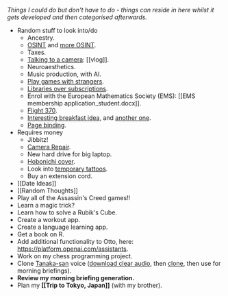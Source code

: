 *Things I could do but don't have to do - things can reside in here whilst it gets developed and then categorised afterwards.*

- Random stuff to look into/do
	 - Ancestry.
	 - [OSINT](https://www.youtube.com/watch?v=7PAk1wsy3VI) and [more OSINT](https://www.youtube.com/watch?v=HORzekIiZZ0).
	 - Taxes.
	 - [Talking to a camera](https://www.youtube.com/watch?v=-asNGo75Wv8): [[vlog]].
	 - Neuroaesthetics.
	 - Music production, with AI.
	 - [Play games with strangers](https://www.youtube.com/watch?v=IKAaSIniTtk).
	 - [Libraries over subscriptions](https://www.youtube.com/watch?v=eHU8p-ciXtk).
	 - Enrol with the European Mathematics Society (EMS): [[EMS membership application_student.docx]].
	 - [Flight 370](https://www.youtube.com/watch?v=MhkTo9Rk6_4).
	 - [Interesting breakfast idea](https://www.youtube.com/watch?v=L76XJqz9PWo), and [another one](https://www.youtube.com/watch?v=xdwLxfJBOWE).
	 - [Page binding](https://www.youtube.com/watch?v=yCha1O1-fUc).
- Requires money
	- Jibbitz!
	- [Camera Repair](https://repairs.fujifilm.eu/en/fujifilm-repair-centre/?zr=uk).
	- New hard drive for big laptop.
	- [Hobonichi cover](https://www.amazon.co.uk/Hobonichi-Techo-Cousin-Cover-Kitamura/dp/B0CCPHKVF3/).
	- Look into [temporary tattoos](https://inkbox.com/custom/new).
	- Buy an extension cord.
- [[Date Ideas]]
- [[Random Thoughts]]
- Play all of the Assassin's Creed games!!
- Learn a magic trick?
- Learn how to solve a Rubik's Cube.
- Create a workout app.
- Create a language learning app.
- Get a book on R.
- Add additional functionality to Otto, here: https://platform.openai.com/assistants.
- Work on my chess programming project.
- Clone [Tanaka-san](https://www.youtube.com/@japanese_tanakasan/videos) voice ([download clear audio](https://x2mate.com/en30/youtube-mp3), then [clone](https://elevenlabs.io/voice-lab), then use for morning briefings).
- **Review my morning briefing generation.**
- Plan my **[[Trip to Tokyo, Japan]]** (with my brother).